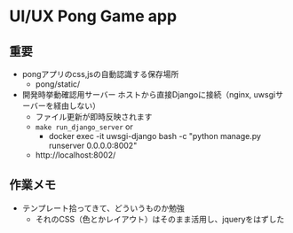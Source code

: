# UI/UX Pong Game app

## 重要

- pongアプリのcss,jsの自動認識する保存場所
  - pong/static/ 
- 開発時挙動確認用サーバー ホストから直接Djangoに接続（nginx, uwsgiサーバーを経由しない）
  - ファイル更新が即時反映されます
  - `make run_django_server` or
    - docker exec -it uwsgi-django bash -c "python manage.py runserver 0.0.0.0:8002"
  - http://localhost:8002/

## 作業メモ

- テンプレート拾ってきて、どういうものか勉強
  - それのCSS（色とかレイアウト）はそのまま活用し、jqueryをはずした